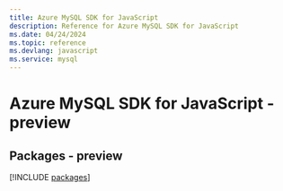 ```yaml
---
title: Azure MySQL SDK for JavaScript
description: Reference for Azure MySQL SDK for JavaScript
ms.date: 04/24/2024
ms.topic: reference
ms.devlang: javascript
ms.service: mysql
---
```

# Azure MySQL SDK for JavaScript - preview
## Packages - preview
[!INCLUDE [packages](mysql-index.md)]
